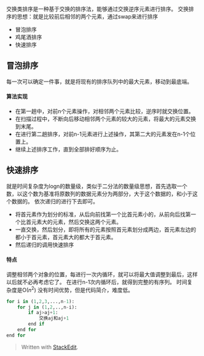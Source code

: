 交换类排序是一种基于交换的排序法，能够通过交换逆序元素进行排序。
交换排序的思想：就是比较前后相邻的两个元素，通过swap来进行排序
- 冒泡排序
- 鸡尾酒排序
- 快速排序
## 冒泡排序
每一次可以确定一件事，就是将现有的排序队列中的最大元素，移动到最底端。
#### 算法实现
- 在第一趟中，对前n个元素操作，对相邻两个元素比较，逆序时就交换位置。
- 在扫描过程中，不断向后移动相邻两个元素的较大的元素，将最大的元素交换到末尾。
- 在进行第二趟排序，对前n-1元素进行上述操作，其第二大的元素发在n-1个位置上。
- 继续上述排序工作，直到全部排好顺序为止。
## 快速排序
就是时间复杂度为logn的数量级，类似于二分法的数量级思想，首先选取一个数，以这个数为基准将原数列的数据元素分为两部分，大于这个数据的，和小于这个数据的。
依次递归的进行下去即可。
- 将首元素作为划分的标准，从后向前找第一个比首元素小的，从前向后找第一个比首元素大的元素，然后交换这两个元素。
- 一直交换，然后划分，即将所有的元素按照首元素划分成两边，首元素左边的都小于首元素，首元素大的都大于首元素。
- 然后递归的调用快速排序

####  特点
调整相邻两个对象的位置，每进行一次内循环，就可以将最大值调整到最后，这样以后就不必再考虑它了。
在进行n-1次内循环后，就得到完整的有序列。
时间复杂度是O($n^2$)
没有时间优势，但是代码简介，难度低。
```python
for i in (1,2,3,...,n-1):
	for j in (1,2,..,n-i):
		if aj>aj+1:
			交换aj和aj+1
		end if
	end for
end for
```







> Written with [StackEdit](https://stackedit.io/).
<!--stackedit_data:
eyJoaXN0b3J5IjpbLTgwODM3Njg4NSwtMTQ0NjMzNTgwNywxOT
Y0OTIzMjQ2XX0=
-->

